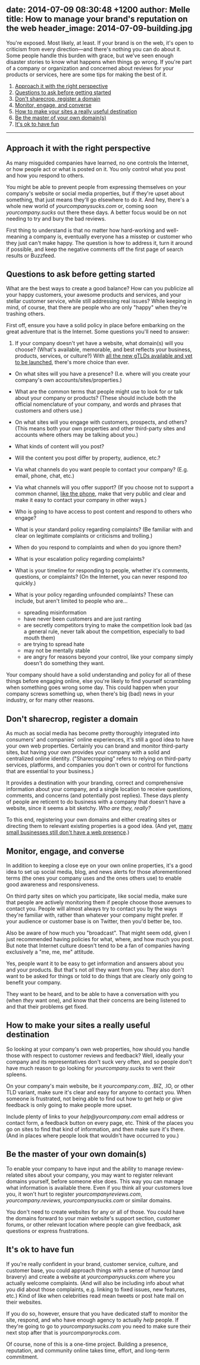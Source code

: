 date: 2014-07-09 08:30:48 +1200
author: Melle
title: How to manage your brand's reputation on the web
header_image: 2014-07-09-building.jpg
----

<!-- excerpt -->

You're exposed. Most likely, at least. If your brand is on the web, it's open to criticism from every direction—and there's nothing you can do about it. Some people handle this burden with grace, but we've seen enough disaster stories to know what happens when things go wrong. If you're part of a company or organization and concerned about reviews for your products or services, here are some tips for making the best of it. 

<!-- /excerpt -->

1. [Approach it with the right perspective](#section-1)
2. [Questions to ask before getting started](#section-2)
3. [Don't sharecrop, register a domain](#section-3)
4. [Monitor, engage, and converse](#section-4)
5. [How to make your sites a really useful destination](#section-5)
6. [Be the master of your own domain(s)](#section-6)
7. [It's ok to have fun](#section-7)

***

<h2 id="section-1">Approach it with the right perspective</h2>

As many misguided companies have learned, no one controls the Internet, or how people act or what is posted on it. You only control what you post and how you respond to others.

You might be able to prevent people from expressing themselves on your company's website or social media properties, but if they're upset about something, that just means they'll go elsewhere to do it. And hey, there's a whole new world of _yourcompanysucks.com_ or, coming soon _yourcompany.sucks_ out there these days. A better focus would be on not needing to try and bury the bad reviews.

First thing to understand is that no matter how hard-working and well-meaning a company is, eventually everyone has a misstep or customer who they just can't make happy. The question is how to address it, turn it around if possible, and keep the negative comments off the first page of search results or Buzzfeed.

<h2 id="section-2">Questions to ask before getting started</h2>

What are the best ways to create a good balance? How can you publicize all your happy customers, your awesome products and services, and your stellar customer service, while still addressing real issues? While keeping in mind, of course, that there are people who are only "happy" when they're trashing others.

First off, ensure you have a solid policy in place before embarking on the great adventure that is the Internet. Some questions you'll need to answer:

1. If your company doesn't yet have a website, what domain(s) will you choose? (What's available, memorable, and best reflects your business, products, services, or culture?) With [all the new gTLDs available and yet to be launched](https://iwantmyname.com/domains/new-gtld-domain-extensions_), there's more choice than ever.

* On what sites will you have a presence? (I.e. where will you create your company's own accounts/sites/properties.)

* What are the common terms that people might use to look for or talk about your company or products? (These should include both the official nomenclature of your company, and words and phrases that customers and others use.)

* On what sites will you engage with customers, prospects, and others? (This means both your own properties and other third-party sites and accounts where others may be talking about you.)

* What kinds of content will you post? 

* Will the content you post differ by property, audience, etc.?

* Via what channels do you want people to contact your company? (E.g. email, phone, chat, etc.)

* Via what channels will you offer support? (If you choose not to support a common channel, [like the phone](https://iwantmyname.com/blog/2014/05/its-not-that-your-call-isnt-important-to-us.html), make that very public and clear and make it easy to contact your company in other ways.)

* Who is going to have access to post content and respond to others who engage?

* What is your standard policy regarding complaints? (Be familiar with and clear on legitimate complaints or criticisms and trolling.)

* When do you respond to complaints and when do you ignore them?

* What is your escalation policy regarding complaints?

* What is your timeline for responding to people, whether it's comments, questions, or complaints? (On the Internet, you can never respond _too_ quickly.)

* What is your policy regarding unfounded complaints? These can include, but aren't limited to people who are...
	* spreading misinformation
 	* have never been customers and are just ranting
   * are secretly competitors trying to make the competition look bad (as a general rule, never talk about the competition, especially to bad mouth them)
  	* are trying to spread hate
   * may not be mentally stable
   * are angry for reasons beyond your control, like your company simply doesn't do something they want.

Your company should have a solid understanding and policy for all of these things before engaging online, else you're likely to find yourself scrambling when something goes wrong some day. This could happen when your company screws something up, when there's big (bad) news in your industry, or for many other reasons.

<h2 id="section-3">Don't sharecrop, register a domain</h2>

As much as social media has become pretty thoroughly integrated into consumers' and companies' online experiences, it's still a good idea to have your own web properties. Certainly you can brand and monitor third-party sites, but having your own provides your company with a solid and centralized online identity. ("Sharecropping" refers to relying on third-party services, platforms, and companies you don't own or control for functions that are essential to your business.)

It provides a destination with your branding, correct and comprehensive information about your company, and a single location to receive questions, comments, and concerns (and potentially post replies). These days plenty of people are reticent to do business with a company that doesn't have a website, since it seems a bit sketchy. _Who are they, really?_ 

To this end, registering your own domains and either creating sites or directing them to relevant existing properties is a good idea. (And yet, [many small businesses still don't have a web presence](https://iwantmyname.com/blog/2014/03/small-businesses-without-a-web-presence-are-missing-out.html).)

<h2 id="section-4">Monitor, engage, and converse</h2>

In addition to keeping a close eye on your own online properties, it's a good idea to set up social media, blog, and news alerts for those aforementioned terms (the ones your company uses and the ones others use) to enable good awareness and responsiveness.

On third party sites on which you participate, like social media, make sure that people are actively monitoring them if people choose those avenues to contact you. People will almost always try to contact you by the ways they're familiar with, rather than whatever your company might prefer. If your audience or customer base is on Twitter, then you'd better be, too.

Also be aware of how much you "broadcast". That might seem odd, given I just recommended having policies for what, where, and how much you post. But note that Internet culture doesn't tend to be a fan of companies having exclusively a "me, me, me" attitude. 

Yes, people want it to be easy to get information and answers about you and your products. But that's not _all_ they want from you. They also don't want to be asked for things or told to do things that are clearly only going to benefit your company.

They want to be heard, and to be able to have a conversation with you (when _they_ want one), and know that their concerns are being listened to and that their problems get fixed.

<h2 id="section-5">How to make your sites a really useful destination</h2>

So looking at your company's own web properties, how should you handle those with respect to customer reviews and feedback? Well, ideally your company and its representatives don't suck very often, and so people don't have much reason to go looking for _yourcompany.sucks_ to vent their spleens.

On your company's main website, be it _yourcompany.com_, .BIZ, .IO, or other TLD variant, make sure it's clear and easy for anyone to contact you. When someone is frustrated, not being able to find out how to get help or give feedback is only going to make people more upset. 

Include plenty of links to your _help@yourcompany.com_ email address or contact form, a feedback button on every page, etc. Think of the places you go on sites to find that kind of information, and then make sure it's there. (And in places where people look that wouldn't have occurred to you.)

<h2 id="section-6">Be the master of your own domain(s)</h2>

To enable your company to have input and the ability to manage review-related sites about your company, you may want to register relevant domains yourself, before someone else does. This way you can manage what information is available there. Even if you think all your customers love you, it won't hurt to register _yourcompanyreviews.com_, _yourcompany.reviews_, _yourcompanysucks.com_ or similar domains. 

You don't need to create websites for any or all of those. You could have the domains forward to your main website's support section, customer forums, or other relevant location where people can give feedback, ask questions or express frustrations.

<h2 id="section-7">It's ok to have fun</h2>

If you're really confident in your brand, customer service, culture, and customer base, you could approach things with a sense of humour (and bravery) and create a website at _yourcompanysucks.com_ where you actually welcome complaints. (And will also be including info about what you did about those complaints, e.g. linking to fixed issues, new features, etc.) Kind of like when celebrities read mean tweets or post hate mail on their websites.

If you do so, however, ensure that you have dedicated staff to monitor the site, respond, and who have enough agency to actually _help_ people. If they're going to go to _yourcompanysucks.com_ you need to make sure their next stop after that is _yourcompanyrocks.com_.

Of course, none of this is a one-time project. Building a presence, reputation, and community online takes time, effort, and long-term commitment.

